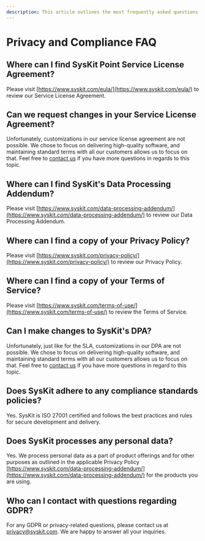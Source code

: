 ```yaml
---
description: This article outlines the most frequently asked questions about privacy and compliance with SysKit Point.
---
```


# Privacy and Compliance FAQ

## Where can I find SysKit Point Service License Agreement?

Please visit [https://www.syskit.com/eula/](https://www.syskit.com/eula/) to review our Service License Agreement.

## Can we request changes in your Service License Agreement?

Unfortunately, customizations in our service license agreement are not possible. We chose to focus on delivering high-quality software, and maintaining standard terms with all our customers allows us to focus on that. Feel free to [contact us](https://www.syskit.com/contact-us/) if you have more questions in regards to this topic.

## Where can I find SysKit's Data Processing Addendum?

Please visit [https://www.syskit.com/data-processing-addendum/](https://www.syskit.com/data-processing-addendum/) to review our Data Processing Addendum.

## Where can I find a copy of your Privacy Policy?

Please visit [https://www.syskit.com/privacy-policy/](https://www.syskit.com/privacy-policy/) to review our Privacy Policy.

## Where can I find a copy of your Terms of Service?

Please visit [https://www.syskit.com/terms-of-use/](https://www.syskit.com/terms-of-use/) to review the Terms of Service.

## Can I make changes to SysKit's DPA?

Unfortunately, just like for the SLA, customizations in our DPA are not possible. We chose to focus on delivering high-quality software, and maintaining standard terms with all our customers allows us to focus on that. Feel free to [contact us](https://www.syskit.com/contact-us/) if you have more questions in regard to this topic.

## Does SysKit adhere to any compliance standards policies?

Yes. SysKit is ISO 27001 certified and follows the best practices and rules for secure development and delivery.

## Does SysKit processes any personal data?

Yes. We process personal data as a part of product offerings and for other purposes as outlined in the applicable Privacy Policy [https://www.syskit.com/data-processing-addendum/](https://www.syskit.com/data-processing-addendum/) for the products you are using.

## Who can I contact with questions regarding GDPR?

For any GDPR or privacy-related questions, please contact us at privacy@syskit.com. We are happy to answer all your inquiries.